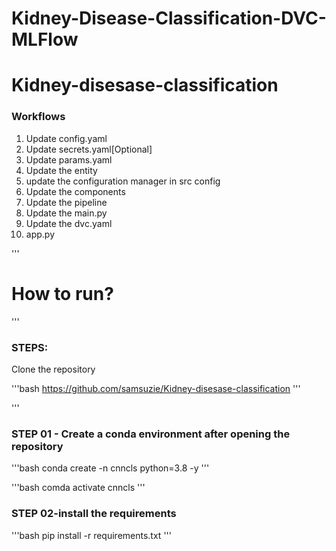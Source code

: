 # Kidney-Disease-Classification-DVC-MLFlow
# Kidney-disesase-classification


### Workflows
1. Update config.yaml
2. Update secrets.yaml[Optional]
3. Update params.yaml
4. Update the entity
5. update the configuration manager in src config
6. Update the components
7. Update the pipeline
8. Update the main.py
9. Update the dvc.yaml
10. app.py

'''
# How to run?
'''
### STEPS:
Clone the repository

'''bash
https://github.com/samsuzie/Kidney-disesase-classification
'''

'''
### STEP 01 - Create a conda environment after opening the repository

'''bash
conda create -n cnncls python=3.8 -y
'''

'''bash
comda activate cnncls
'''



### STEP 02-install the requirements
'''bash
pip install -r requirements.txt
'''